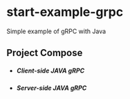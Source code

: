 # start-example-grpc
Simple example of gRPC with Java

## Project Compose
- ##### Client-side JAVA gRPC
- ##### Server-side JAVA gRPC
